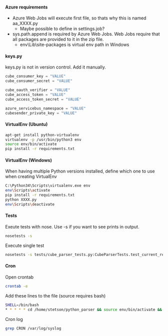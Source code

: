 #### Azure requirements

* Azure Web Jobs will execute first file, so thats why this is named aa_XXXX.py
  * Maybe possible to define in settings.job?
* sys.path.append is required by Azure Web Jobs. Web Jobs require that all packages are provided to it in the zip file.
  * env\Lib\site-packages is virtual env path in Windows

#### keys.py

keys.py is not in version control. Add it manually.

```py
cube_consumer_key = "VALUE"
cube_consumer_secret = "VALUE"

cube_oauth_verifier = "VALUE"
cube_access_token = "VALUE"
cube_access_token_secret = "VALUE"

azure_servicebus_namespace = "VALUE"
cubesender_private_key = "VALUE"
```

#### VirtualEnv (Ubuntu)

```sh
apt-get install python-virtualenv
virtualenv -p /usr/bin/python3 env
source env/bin/activate
pip install -r requirements.txt
```

#### VirtualEnv (Windows)

When having multiple Python versions installed, define which one to use when creating VirtualEnv

```sh
C:\Python34\Scripts\virtualenv.exe env
env\Scripts\activate
pip install -r requirements.txt
python XXXX.py
env\Scripts\deactivate
```

#### Tests

Exeute tests with nose. Use -s if you want to see prints in output.

```sh
nosetests -s
```

Execute single test

```sh
nosetests -s tests/cube_parser_tests.py:CubeParserTests.test_current_real_data
```

#### Cron

Open crontab

```sh
crontab -e
```

Add these lines to the file (source requires bash)

```sh
SHELL=/bin/bash
* * * * * cd /home/stetson/python_parser && source env/bin/activate && python aa_azure_start.py
```
  
Cron log
```sh
grep CRON /var/log/syslog
 ```